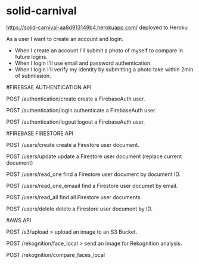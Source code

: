 # solid-carnival

https://solid-carnival-aa8d913149b4.herokuapp.com/ deployed to Heroku

As a user I want to create an account and login.
- When I create an account I'll submit a photo of myself to compare in future logins.
- When I login I'll use email and password authentication.
- When I login I'll verify my identity by submitting a photo take within 2min of submission.


#FIREBSAE AUTHENTICATION API

POST /authentication/create create a FirebaseAuth user.

POST /authentication/login authenticate a FirebaseAuth user.

POST /authentication/logout logout a FirebaseAuth user.

#FIREBASE FIRESTORE API

POST /users/create create a Firestore user document.
 
POST /users/update update a Firestore user document (replace current document)

POST /users/read_one find a Firestore user document by document ID.

POST /users/read_one_emaail find a Firestore user documet by email.

POST /users/read_all find all Firestore user documents.

POST /users/delete delete a Firestore user document by ID.


#AWS API
 
POST /s3/upload > upload an image to an S3 Bucket. 

POST /rekognition/face_local > send an image for Rekognition analysis.

POST /rekognition/compare_faces_local




